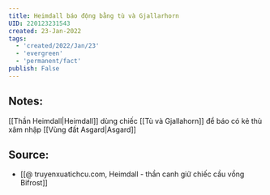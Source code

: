 ```yaml
---
title: Heimdall báo động bằng tù và Gjallarhorn
UID: 220123231543
created: 23-Jan-2022
tags:
  - 'created/2022/Jan/23'
  - 'evergreen'
  - 'permanent/fact'
publish: False
---
```

## Notes:
[[Thần Heimdall|Heimdall]] dùng chiếc [[Tù và Gjallahorn]] để báo có kẻ thù xâm nhập [[Vùng đất Asgard|Asgard]]

## Source:
- [[@ truyenxuatichcu.com, Heimdall - thần canh giữ chiếc cầu vồng Bifrost]]


